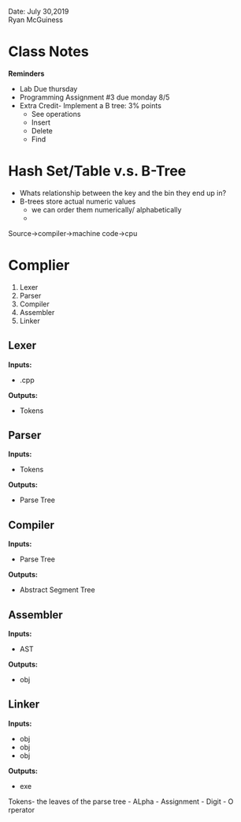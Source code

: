 Date: July 30,2019   
Ryan McGuiness

# Class Notes
**Reminders**
- Lab Due thursday
- Programming Assignment #3 due monday 8/5
- Extra Credit- Implement a B tree: 3% points
	- See operations 
	- Insert
	- Delete
	- Find
# Hash Set/Table v.s. B-Tree
- Whats relationship between the key and the bin they end up in?
- B-trees store actual numeric values
	- we can order them numerically/ alphabetically
	- 
Source->compiler->machine code->cpu

# Complier
1. Lexer
2. Parser
3. Compiler
4. Assembler
5. Linker
## Lexer
**Inputs:**
- .cpp

**Outputs:**
- Tokens

## Parser
**Inputs:**
- Tokens

**Outputs:**
- Parse Tree

## Compiler
**Inputs:**
- Parse Tree

**Outputs:**
- Abstract Segment Tree

## Assembler
**Inputs:**
- AST

**Outputs:**
- obj

## Linker
**Inputs:**
- obj
- obj
- obj

**Outputs:**
- exe

Tokens- the leaves of the parse tree
	- ALpha
	- Assignment
	- Digit
	- O rperator

